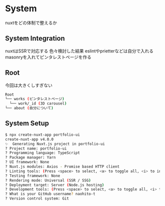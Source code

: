 # System

nuxtをどの体制で整えるか

## System Integration

nuxtはSSRで対応する
色々検討した結果
eslintやprietterなどは自分で入れる
masonryを入れてピンタレストページを作る

## Root

今回は大きくしすぎない

```sh
Root
└── works (ピンタレストページ)
  └── work/_id (3D carousel)
└── about (自分について)
```

## System Setup

```sh
$ npx create-nuxt-app portfolio-ui
create-nuxt-app v4.0.0
✨  Generating Nuxt.js project in portfolio-ui
? Project name: portfolio-ui
? Programming language: TypeScript
? Package manager: Yarn
? UI framework: None
? Nuxt.js modules: Axios - Promise based HTTP client
? Linting tools: (Press <space> to select, <a> to toggle all, <i> to invert selection)
? Testing framework: None
? Rendering mode: Universal (SSR / SSG)
? Deployment target: Server (Node.js hosting)
? Development tools: (Press <space> to select, <a> to toggle all, <i> to invert selection)
? What is your GitHub username? naohito-t
? Version control system: Git
```

